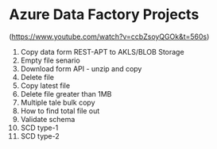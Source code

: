 # Azure Data Factory Projects
(https://www.youtube.com/watch?v=ccbZsoyQGOk&t=560s)

1. Copy data form REST-APT to AKLS/BLOB Storage
2. Empty file senario
3. Download form API - unzip and copy
4. Delete file
5. Copy latest file
6. Delete file greater than 1MB
7. Multiple tale bulk copy
8. How to find total file out
9. Validate schema
10. SCD type-1
11. SCD type-2